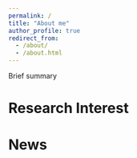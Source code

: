 ```yaml
---
permalink: /
title: "About me"
author_profile: true
redirect_from: 
  - /about/
  - /about.html
---
```


Brief summary 

Research Interest
======

News
======

